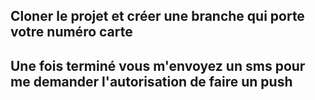 ## Cloner le projet et créer une branche qui porte votre numéro carte
## Une fois terminé vous m'envoyez un sms pour me demander l'autorisation de faire un push
